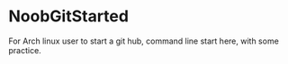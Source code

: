 # NoobGitStarted
For Arch linux user to start a git hub, command line start here, with some practice.
